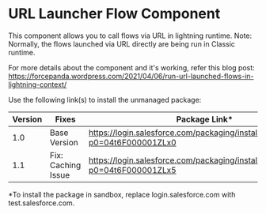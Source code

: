 # URL Launcher Flow Component

This component allows you to call flows via URL in lightning runtime. 
Note: Normally, the flows launched via URL directly are being run in Classic runtime.

For more details about the component and it's working, refer this blog post: https://forcepanda.wordpress.com/2021/04/06/run-url-launched-flows-in-lightning-context/

Use the following link(s) to install the unmanaged package: 

| Version | Fixes |Package Link*	    
|-|-|-|
| 1.0 | Base Version | https://login.salesforce.com/packaging/installPackage.apexp?p0=04t6F000001ZLx0 |
| 1.1 | Fix: Caching Issue  | https://login.salesforce.com/packaging/installPackage.apexp?p0=04t6F000001ZLx5 |

*To install the package in sandbox, replace login.salesforce.com with test.salesforce.com.